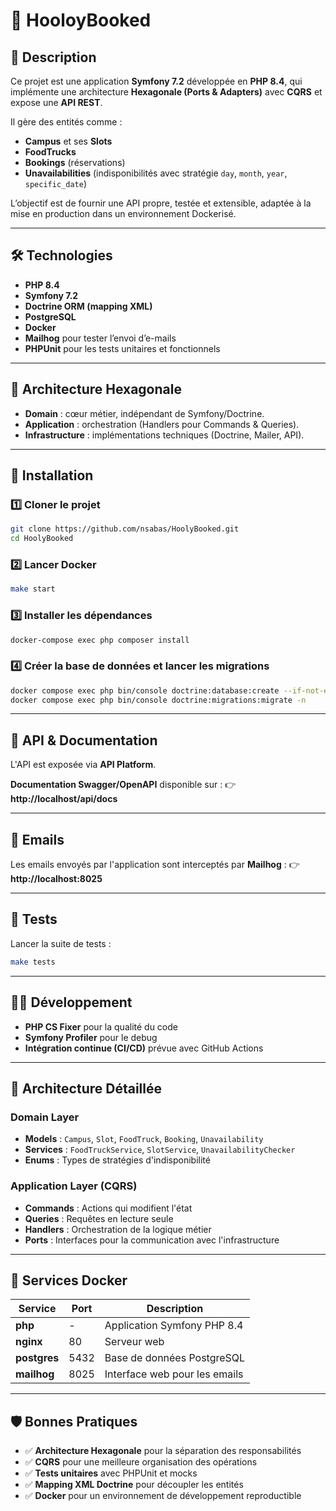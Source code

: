 # 🚀 HooloyBooked

## 📖 Description

Ce projet est une application **Symfony 7.2** développée en **PHP 8.4**, qui implémente une architecture **Hexagonale (Ports & Adapters)** avec **CQRS** et expose une **API REST**.

Il gère des entités comme :
- **Campus** et ses **Slots**
- **FoodTrucks**
- **Bookings** (réservations)
- **Unavailabilities** (indisponibilités avec stratégie `day`, `month`, `year`, `specific_date`)

L’objectif est de fournir une API propre, testée et extensible, adaptée à la mise en production dans un environnement Dockerisé.

---

## 🛠️ Technologies

- **PHP 8.4**
- **Symfony 7.2**
- **Doctrine ORM (mapping XML)**
- **PostgreSQL**
- **Docker**
- **Mailhog** pour tester l’envoi d’e-mails
- **PHPUnit** pour les tests unitaires et fonctionnels

---

## 📂 Architecture Hexagonale


- **Domain** : cœur métier, indépendant de Symfony/Doctrine.
- **Application** : orchestration (Handlers pour Commands & Queries).
- **Infrastructure** : implémentations techniques (Doctrine, Mailer, API).

---

## 🚀 Installation

### 1️⃣ Cloner le projet
```bash
git clone https://github.com/nsabas/HoolyBooked.git
cd HoolyBooked
```


### 2️⃣ Lancer Docker
```bash
make start
```

### 3️⃣ Installer les dépendances
```bash
docker-compose exec php composer install
```

### 4️⃣ Créer la base de données et lancer les migrations
```bash
docker compose exec php bin/console doctrine:database:create --if-not-exists
docker compose exec php bin/console doctrine:migrations:migrate -n
```

---

## 📡 API & Documentation

L'API est exposée via **API Platform**.

**Documentation Swagger/OpenAPI** disponible sur :
👉 **http://localhost/api/docs**

---

## 📧 Emails

Les emails envoyés par l'application sont interceptés par **Mailhog** :
👉 **http://localhost:8025**

---

## 🧪 Tests

Lancer la suite de tests :
```bash
make tests
```

---

## 👨‍💻 Développement

- **PHP CS Fixer** pour la qualité du code
- **Symfony Profiler** pour le debug
- **Intégration continue (CI/CD)** prévue avec GitHub Actions

---

## 🔧 Architecture Détaillée

### Domain Layer
- **Models** : `Campus`, `Slot`, `FoodTruck`, `Booking`, `Unavailability`
- **Services** : `FoodTruckService`, `SlotService`, `UnavailabilityChecker`
- **Enums** : Types de stratégies d'indisponibilité

### Application Layer (CQRS)
- **Commands** : Actions qui modifient l'état
- **Queries** : Requêtes en lecture seule
- **Handlers** : Orchestration de la logique métier
- **Ports** : Interfaces pour la communication avec l'infrastructure

---

## 🐳 Services Docker

| Service | Port | Description |
|---------|------|-------------|
| **php** | - | Application Symfony PHP 8.4 |
| **nginx** | 80 | Serveur web |
| **postgres** | 5432 | Base de données PostgreSQL |
| **mailhog** | 8025 | Interface web pour les emails |

---

## 🛡️ Bonnes Pratiques

- ✅ **Architecture Hexagonale** pour la séparation des responsabilités
- ✅ **CQRS** pour une meilleure organisation des opérations
- ✅ **Tests unitaires** avec PHPUnit et mocks
- ✅ **Mapping XML Doctrine** pour découpler les entités
- ✅ **Docker** pour un environnement de développement reproductible
